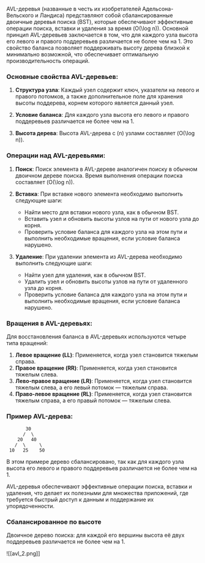 AVL-деревья (названные в честь их изобретателей Адельсона-Вельского и Ландиса) представляют собой сбалансированные двоичные деревья поиска (BST), которые обеспечивают эффективные операции поиска, вставки и удаления за время \(O(\log n)\). Основной принцип AVL-деревьев заключается в том, что для каждого узла высота его левого и правого поддеревьев различается не более чем на 1. Это свойство баланса позволяет поддерживать высоту дерева близкой к минимально возможной, что обеспечивает оптимальную производительность операций.

### Основные свойства AVL-деревьев:

1. **Структура узла**: Каждый узел содержит ключ, указатели на левого и правого потомков, а также дополнительное поле для хранения высоты поддерева, корнем которого является данный узел.

2. **Условие баланса**: Для каждого узла высота его левого и правого поддеревьев различается не более чем на 1.

3. **Высота дерева**: Высота AVL-дерева с \(n\) узлами составляет \(O(\log n)\).

### Операции над AVL-деревьями:

1. **Поиск**: Поиск элемента в AVL-дереве аналогичен поиску в обычном двоичном дереве поиска. Время выполнения операции поиска составляет \(O(\log n)\).

2. **Вставка**: При вставке нового элемента необходимо выполнить следующие шаги:
   - Найти место для вставки нового узла, как в обычном BST.
   - Вставить узел и обновить высоты узлов на пути от нового узла до корня.
   - Проверить условие баланса для каждого узла на этом пути и выполнить необходимые вращения, если условие баланса нарушено.

3. **Удаление**: При удалении элемента из AVL-дерева необходимо выполнить следующие шаги:
   - Найти узел для удаления, как в обычном BST.
   - Удалить узел и обновить высоты узлов на пути от удаленного узла до корня.
   - Проверить условие баланса для каждого узла на этом пути и выполнить необходимые вращения, если условие баланса нарушено.

### Вращения в AVL-деревьях:

Для восстановления баланса в AVL-деревьях используются четыре типа вращений:

1. **Левое вращение (LL)**: Применяется, когда узел становится тяжелым справа.
2. **Правое вращение (RR)**: Применяется, когда узел становится тяжелым слева.
3. **Лево-правое вращение (LR)**: Применяется, когда узел становится тяжелым слева, а его левый потомок — тяжелым справа.
4. **Право-левое вращение (RL)**: Применяется, когда узел становится тяжелым справа, а его правый потомок — тяжелым слева.

### Пример AVL-дерева:

```
       30
      /  \
    20   40
   /  \     \
 10   25    50
```

В этом примере дерево сбалансировано, так как для каждого узла высота его левого и правого поддеревьев различается не более чем на 1.

AVL-деревья обеспечивают эффективные операции поиска, вставки и удаления, что делает их полезными для множества приложений, где требуется быстрый доступ к данным и поддержание их упорядоченности.

### Сбалансированное по высоте

Двоичное дерево поиска: для каждой его вершины высота её двух поддеревьев различается не более чем на 1.

![[avl_2.png]]
